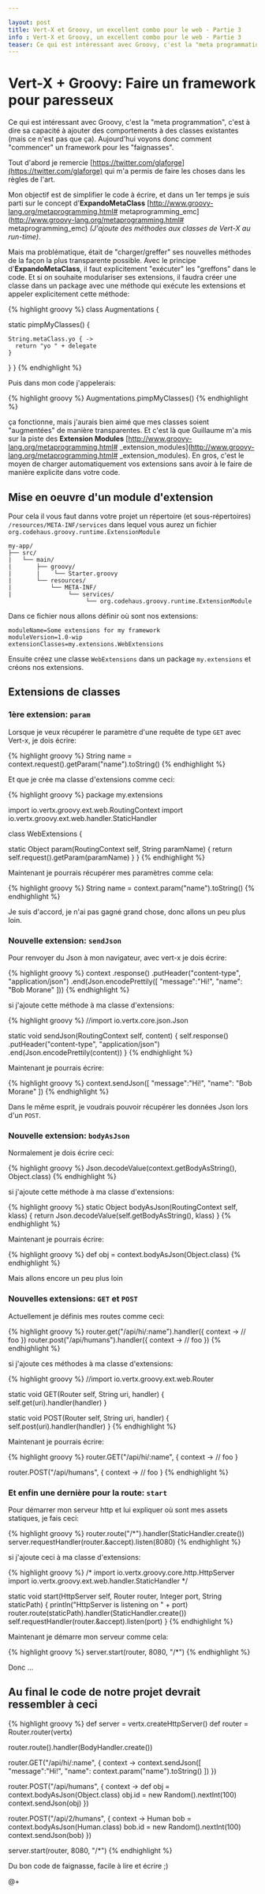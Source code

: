 ```yaml
---

layout: post
title: Vert-X et Groovy, un excellent combo pour le web - Partie 3
info : Vert-X et Groovy, un excellent combo pour le web - Partie 3 
teaser: Ce qui est intéressant avec Groovy, c'est la "meta programmation", c'est à dire sa capacité à ajouter des comportements à des classes existantes (mais ce n'est pas que ça). Aujourd'hui voyons donc comment "commencer" un framework pour les "faignasses".
---
```


# Vert-X + Groovy: Faire un framework pour paresseux

Ce qui est intéressant avec Groovy, c'est la "meta programmation", c'est à dire sa capacité à ajouter des comportements à des classes existantes (mais ce n'est pas que ça). Aujourd'hui voyons donc comment "commencer" un framework pour les "faignasses".

Tout d'abord je remercie [https://twitter.com/glaforge](https://twitter.com/glaforge) qui m'a permis de faire les choses dans les règles de l'art.

Mon objectif est de simplifier le code à écrire, et dans un 1er temps je suis parti sur le concept d'**ExpandoMetaClass** [http://www.groovy-lang.org/metaprogramming.html# metaprogramming_emc](http://www.groovy-lang.org/metaprogramming.html# metaprogramming_emc) *(J'ajoute des méthodes aux classes de Vert-X au run-time)*.

Mais ma problématique, était de "charger/greffer" ses nouvelles méthodes de la façon la plus transparente possible. Avec le principe d'**ExpandoMetaClass**, il faut explicitement "exécuter" les "greffons" dans le code. Et si on souhaite modulariser ses extensions, il faudra créer une classe dans un package avec une méthode qui exécute les extensions et appeler explicitement cette méthode:

{% highlight groovy %}
class Augmentations {

  static pimpMyClasses() {

    String.metaClass.yo { ->
      return "yo " + delegate
    }

  }
}
{% endhighlight %}

Puis dans mon code j'appelerais:

{% highlight groovy %}
Augmentations.pimpMyClasses()
{% endhighlight %}

ça fonctionne, mais j'aurais bien aimé que mes classes soient "augmentées" de manière transparentes. Et c'est là que Guillaume m'a mis sur la piste des **Extension Modules** [http://www.groovy-lang.org/metaprogramming.html# _extension_modules](http://www.groovy-lang.org/metaprogramming.html# _extension_modules).
En gros, c'est le moyen de charger automatiquement vos extensions sans avoir à le faire de manière explicite dans votre code.

## Mise en oeuvre d'un module d'extension

Pour cela il vous faut danns votre projet un répertoire (et sous-répertoires) `/resources/META-INF/services` dans lequel vous aurez un fichier `org.codehaus.groovy.runtime.ExtensionModule`

    my-app/
    ├── src/ 
    |   └── main/   
    |       ├── groovy/ 
    |       |    └── Starter.groovy    
    |       └── resources/ 
    |           └── META-INF/ 
    |                └── services/ 
                          └── org.codehaus.groovy.runtime.ExtensionModule              

Dans ce fichier nous allons définir où sont nos extensions:

    moduleName=Some extensions for my framework
    moduleVersion=1.0-wip
    extensionClasses=my.extensions.WebExtensions

Ensuite créez une classe `WebExtensions` dans un package `my.extensions` et créons nos extensions.

## Extensions de classes


### 1ère extension: `param`

Lorsque je veux récupérer le paramètre d'une requête de type `GET` avec  Vert-x, je dois écrire:

{% highlight groovy %}
String name = context.request().getParam("name").toString()
{% endhighlight %}

Et que je crée ma classe d'extensions comme ceci:

{% highlight groovy %}
package my.extensions

import io.vertx.groovy.ext.web.RoutingContext
import io.vertx.groovy.ext.web.handler.StaticHandler

class WebExtensions {

  static Object param(RoutingContext self, String paramName) {
    return self.request().getParam(paramName)
  }
}
{% endhighlight %}

Maintenant je pourrais récupérer mes paramètres comme cela:

{% highlight groovy %}
String name = context.param("name").toString()
{% endhighlight %}

Je suis d'accord, je n'ai pas gagné grand chose, donc allons un peu plus loin.

### Nouvelle extension: `sendJson`

Pour renvoyer du Json à mon navigateur, avec vert-x je dois écrire:

{% highlight groovy %}
context
    .response()
    .putHeader("content-type", "application/json")
    .end(Json.encodePrettily([
      "message":"Hi!",
      "name": "Bob Morane"
    ]))
{% endhighlight %}

si j'ajoute cette méthode à ma classe d'extensions:

{% highlight groovy %}
//import io.vertx.core.json.Json

static void sendJson(RoutingContext self, content) {
  self.response()
    .putHeader("content-type", "application/json")
    .end(Json.encodePrettily(content))
}
{% endhighlight %}

Maintenant je pourrais écrire:

{% highlight groovy %}
context.sendJson([
    "message":"Hi!",
    "name": "Bob Morane"
])
{% endhighlight %}

Dans le même esprit, je voudrais pouvoir récupérer les données Json lors d'un `POST`.

### Nouvelle extension: `bodyAsJson`

Normalement je dois écrire ceci:

{% highlight groovy %}
Json.decodeValue(context.getBodyAsString(), Object.class)
{% endhighlight %}

si j'ajoute cette méthode à ma classe d'extensions:

{% highlight groovy %}
static Object bodyAsJson(RoutingContext self, klass) {
  return Json.decodeValue(self.getBodyAsString(), klass)
}
{% endhighlight %}

Maintenant je pourrais écrire:

{% highlight groovy %}
def obj = context.bodyAsJson(Object.class)
{% endhighlight %}

Mais allons encore un peu plus loin

### Nouvelles extensions: `GET` et `POST`

Actuellement je définis mes routes comme ceci:

{% highlight groovy %}
router.get("/api/hi/:name").handler({ context ->
  // foo
})
router.post("/api/humans").handler({ context ->
  // foo
})
{% endhighlight %}

si j'ajoute ces méthodes à ma classe d'extensions:

{% highlight groovy %}
//import io.vertx.groovy.ext.web.Router

static void GET(Router self, String uri, handler) {
  self.get(uri).handler(handler)
}

static void POST(Router self, String uri, handler) {
  self.post(uri).handler(handler)
}
{% endhighlight %}

Maintenant je pourrais écrire:

{% highlight groovy %}
router.GET("/api/hi/:name", { context -> 
  // foo
}

router.POST("/api/humans", { context -> 
  // foo
}
{% endhighlight %}

### Et enfin une dernière pour la route: `start`

Pour démarrer mon serveur http et lui expliquer où sont mes assets statiques, je fais ceci:

{% highlight groovy %}
router.route("/*").handler(StaticHandler.create())
server.requestHandler(router.&accept).listen(8080)
{% endhighlight %}

si j'ajoute ceci à ma classe d'extensions:

{% highlight groovy %}
/*
import io.vertx.groovy.core.http.HttpServer
import io.vertx.groovy.ext.web.handler.StaticHandler
*/

static void start(HttpServer self, Router router, Integer port, String staticPath) {
  println("HttpServer is listening on " + port)
  router.route(staticPath).handler(StaticHandler.create())
  self.requestHandler(router.&accept).listen(port)
}
{% endhighlight %}

Maintenant je démarre mon serveur comme cela:

{% highlight groovy %}
server.start(router, 8080, "/*")
{% endhighlight %}

Donc ...

## Au final le code de notre projet devrait ressembler à ceci

{% highlight groovy %}
def server = vertx.createHttpServer()
def router = Router.router(vertx)

router.route().handler(BodyHandler.create())

router.GET("/api/hi/:name", { context ->
  context.sendJson([
      "message":"Hi!",
      "name": context.param("name").toString()
  ])
})

router.POST("/api/humans", { context ->
  def obj = context.bodyAsJson(Object.class)
  obj.id = new Random().nextInt(100)
  context.sendJson(obj)
})

router.POST("/api/2/humans", { context ->
  Human bob = context.bodyAsJson(Human.class)
  bob.id = new Random().nextInt(100)
  context.sendJson(bob)
})

server.start(router, 8080, "/*")
{% endhighlight %}

Du bon code de faignasse, facile à lire et écrire ;)

@+

